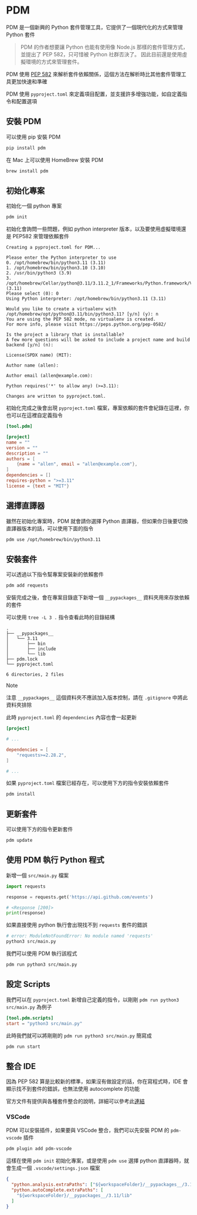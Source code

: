 # PDM

PDM 是一個新興的 Python 套件管理工具，它提供了一個現代化的方式來管理 Python 套件

> PDM 的作者想要讓 Python 也能有使用像 Node.js 那樣的套件管理方式，並提出了 PEP 582，只可惜被 Python 社群否決了。
> 因此目前還是使用虛擬環境的方式來管理套件。

PDM 使用 [PEP 582](https://peps.python.org/pep-0582/) 來解析套件依賴關係，這個方法在解析時比其他套件管理工具更加快速和準確

PDM 使用 `pyproject.toml` 來定義項目配置，並支援許多增強功能，如自定義指令和配置選項

## 安裝 PDM

可以使用 pip 安裝 PDM

```bash
pip install pdm
```

在 Mac 上可以使用 HomeBrew 安裝 PDM

```bash
brew install pdm
```

## 初始化專案

初始化一個 python 專案

```bash
pdm init
```

初始化會詢問一些問題，例如 python interpreter 版本，以及要使用虛擬環境還是 PEP582 來管理依賴套件

```text
Creating a pyproject.toml for PDM...

Please enter the Python interpreter to use
0. /opt/homebrew/bin/python3.11 (3.11)
1. /opt/homebrew/bin/python3.10 (3.10)
2. /usr/bin/python3 (3.9)
3. /opt/homebrew/Cellar/python@3.11/3.11.2_1/Frameworks/Python.framework/Versions/3.11/bin/python3.11 (3.11)
Please select (0): 0
Using Python interpreter: /opt/homebrew/bin/python3.11 (3.11)

Would you like to create a virtualenv with /opt/homebrew/opt/python@3.11/bin/python3.11? [y/n] (y): n
You are using the PEP 582 mode, no virtualenv is created.
For more info, please visit https://peps.python.org/pep-0582/

Is the project a library that is installable?
A few more questions will be asked to include a project name and build backend [y/n] (n):

License(SPDX name) (MIT):

Author name (allen):

Author email (allen@example.com):

Python requires('*' to allow any) (>=3.11):

Changes are written to pyproject.toml.
```

初始化完成之後會出現 `pyproject.toml` 檔案，專案依賴的套件會紀錄在這裡，你也可以在這裡自定義指令

```toml
[tool.pdm]

[project]
name = ""
version = ""
description = ""
authors = [
    {name = "allen", email = "allen@example.com"},
]
dependencies = []
requires-python = ">=3.11"
license = {text = "MIT"}
```

## 選擇直譯器

雖然在初始化專案時，PDM 就會請你選擇 Python 直譯器，但如果你日後要切換直譯器版本的話，可以使用下面的指令

```bash
pdm use /opt/homebrew/bin/python3.11
```

## 安裝套件

可以透過以下指令幫專案安裝新的依賴套件

```bash
pdm add requests
```

安裝完成之後，會在專案目錄底下新增一個 `__pypackages__` 資料夾用來存放依賴的套件

可以使用 `tree -L 3 .` 指令查看此時的目錄結構

```text
.
├── __pypackages__
│   └── 3.11
│       ├── bin
│       ├── include
│       └── lib
├── pdm.lock
└── pyproject.toml

6 directories, 2 files
```

> [!Note]
>
> 注意 `__pypackages__` 這個資料夾不應該加入版本控制，請在 `.gitignore` 中將此資料夾排除

此時 `pyproject.toml` 的 `dependencies` 內容也會一起更新

```toml
[project]

# ...

dependencies = [
    "requests>=2.28.2",
]

# ...
```

如果 `pyproject.toml` 檔案已經存在，可以使用下方的指令安裝依賴套件

```bash
pdm install
```

## 更新套件

可以使用下方的指令更新套件

```bash
pdm update
```

## 使用 PDM 執行 Python 程式

新增一個 `src/main.py` 檔案

```python
import requests

response = requests.get('https://api.github.com/events')

# <Response [200]>
print(response)
```

如果直接使用 python 執行會出現找不到 `requests` 套件的錯誤

```bash
# error: ModuleNotFoundError: No module named 'requests'
python3 src/main.py
```

我們可以使用 PDM 執行該程式

```bash
pdm run python3 src/main.py
```

## 設定 Scripts

我們可以在 `pyproject.toml` 新增自己定義的指令，以剛剛 `pdm run python3 src/main.py` 為例子

```toml
[tool.pdm.scripts]
start = "python3 src/main.py"
```

此時我們就可以將剛剛的 `pdm run python3 src/main.py` 簡寫成

```bash
pdm run start
```

## 整合 IDE

因為 PEP 582 算是比較新的標準，如果沒有做設定的話，你在寫程式時，IDE 會顯示找不到套件的錯誤，也無法使用 autocomplete 的功能

官方文件有提供與各種套件整合的說明，詳細可以參考此[連結](https://pdm.fming.dev/latest/usage/pep582/)

### VSCode

PDM 可以安裝插件，如果要與 VSCode 整合，我們可以先安裝 PDM 的 `pdm-vscode` 插件

```bash
pdm plugin add pdm-vscode
```

這樣在使用 `pdm init` 初始化專案，或是使用 `pdm use` 選擇 python 直譯器時，就會生成一個 `.vscode/settings.json` 檔案

```json
{
  "python.analysis.extraPaths": ["${workspaceFolder}/__pypackages__/3.11/lib"],
  "python.autoComplete.extraPaths": [
    "${workspaceFolder}/__pypackages__/3.11/lib"
  ]
}
```
